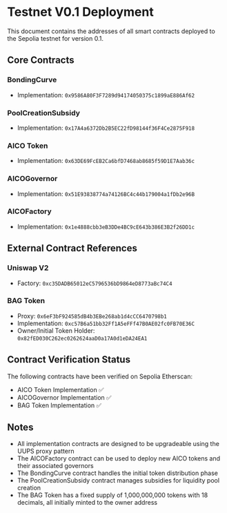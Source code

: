# Testnet V0.1 Deployment

This document contains the addresses of all smart contracts deployed to the Sepolia testnet for version 0.1.

## Core Contracts

### BondingCurve
- Implementation: `0x9586A80F3F7289d94174050375c1899aE886Af62`

### PoolCreationSubsidy
- Implementation: `0x17A4a6372Db2B5EC22fD98144f36F4Ce2875F918`

### AICO Token
- Implementation: `0x63DE69FcEB2Ca6bfD7468ab8685f59D1E7Aab36c`

### AICOGovernor
- Implementation: `0x51E93838774a74126BC4c44b179004a1fDb2e96B`

### AICOFactory
- Implementation: `0x1e4888cbb3eB3DDe4BC9cE643b386E3B2f26DD1c`

## External Contract References

### Uniswap V2
- Factory: `0xc35DADB65012eC5796536bD9864eD8773aBc74C4`

### BAG Token
- Proxy: `0x6eF3bF924585dB4b3EBe268ab1d4cCC6470798b1`
- Implementation: `0xc57B6a51bb32Ff1A5eFFf47B0AE02fc0FB70E36C`
- Owner/Initial Token Holder: `0x82fED030C262ec0262624aaD0a17A0d1eDA24EA1`

## Contract Verification Status

The following contracts have been verified on Sepolia Etherscan:
- AICO Token Implementation ✅
- AICOGovernor Implementation ✅
- BAG Token Implementation ✅

## Notes
- All implementation contracts are designed to be upgradeable using the UUPS proxy pattern
- The AICOFactory contract can be used to deploy new AICO tokens and their associated governors
- The BondingCurve contract handles the initial token distribution phase
- The PoolCreationSubsidy contract manages subsidies for liquidity pool creation
- The BAG Token has a fixed supply of 1,000,000,000 tokens with 18 decimals, all initially minted to the owner address 